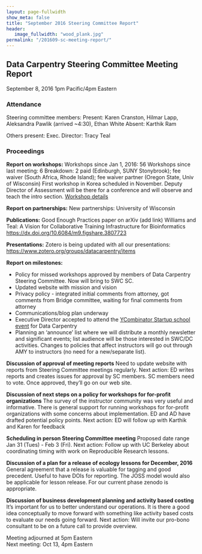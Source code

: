 ```yaml
---
layout: page-fullwidth
show_meta: false
title: "September 2016 Steering Committee Report"
header:
   image_fullwidth: "wood_plank.jpg"
permalink: "/201609-sc-meeting-report/"
---
```


## Data Carpentry Steering Committee Meeting Report
September 8, 2016
1pm Pacific/4pm Eastern

### Attendance

Steering committee members:
Present: Karen Cranston, Hilmar Lapp, Aleksandra Pawlik (arrived ~4:30), Ethan White
Absent: Karthik Ram

Others present:
Exec. Director: Tracy Teal


### Proceedings

**Report on workshops:**
Workshops since Jan 1, 2016: 56
Workshops since last meeting: 6
Breakdown:  2 paid (Edinburgh, SUNY Stonybrook);  fee waiver (South Africa, Rhode Island);  fee waiver partner (Oregon State, Univ of Wisconsin)
First workshop in Korea scheduled in November. Deputy Director of Assessment will be there for a conference and will observe and teach the intro section. [Workshop details](https://statkclee.github.io/2016-11-06-sogang/)

**Report on partnerships:**
New partnerships: University of Wisconsin

**Publications:**
Good Enough Practices paper on arXiv (add link)
Williams and Teal: A Vision for Collaborative Training Infrastructure for Bioinformatics https://dx.doi.org/10.6084/m9.figshare.3807723

**Presentations:**
Zotero is being updated with all our presentations: https://www.zotero.org/groups/datacarpentry/items

**Report on milestones:**
- Policy for missed workshops approved by members of Data Carpentry Steering Committee. Now will bring to SWC SC.
- Updated website with mission and vision
- Privacy policy - integrated initial comments from attorney, got comments from Bridge committee, waiting for final comments from attorney
- Communications/blog plan underway
- Executive Director accepted to attend the [YCombinator Startup school event](http://www.startupschool.org) for Data Carpentry
- Planning an ‘announce’ list where we will distribute a monthly newsletter and significant events; list audience will be those interested in SWC/DC activities. Changes to policies that affect instructors will go out through AMY to instructors (no need for a new/separate list).

**Discussion of approval of meeting reports**
Need to update website with reports from Steering Committee meetings regularly. Next action: ED writes reports and creates issues for approval by SC members. SC members need to vote. Once approved, they’ll go on our web site.

**Discussion of next steps on a policy for workshops for for-profit organizations**
The survey of the instructor community was very useful and informative. There is general support for running workshops for for-profit organizations with some concerns about implementation. ED and AD have drafted potential policy points. Next action: ED will follow up with Karthik and Karen for feedback


**Scheduling in person Steering Committee meeting**
Proposed date range Jan 31 (Tues) - Feb 3 (Fri). Next action: Follow up with UC Berkeley about coordinating timing with work on Reproducible Research lessons.

**Discussion of a plan for a release of ecology lessons for December, 2016**
General agreement that a release is valuable for tagging and good precedent. Useful to have DOIs for reporting. The JOSS model would also be applicable for lesson release. For our current phase zenodo is appropriate.

**Discussion of business development planning and activity based costing**
It’s important for us to better understand our operations. It is there a good idea conceptually to move forward with something like activity based costs to evaluate our needs going forward. Next action: Will invite our pro-bono consultant to be on a future call to provide overview.


Meeting adjourned at 5pm Eastern  
Next meeting: Oct 13, 4pm Eastern
